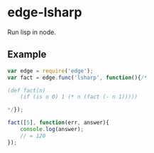 # edge-lsharp

Run lisp in node.

## Example

```js
var edge = require('edge');
var fact = edge.func('lsharp', function(){/*

(def fact(n) 
	(if (is n 0) 1 (* n (fact (- n 1)))))

*/});

fact([5], function(err, answer){
	console.log(answer);
	// = 120
});
```